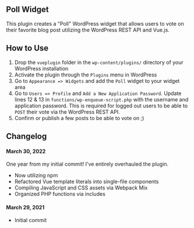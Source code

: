 ## Poll Widget

This plugin creates a "Poll" WordPress widget that allows users to vote on their favorite blog post utilizing the WordPress REST API and Vue.js.

## How to Use

1. Drop the `vueplugin` folder in the `wp-content/plugins/` directory of your WordPress installation
2. Activate the plugin through the `Plugins` menu in WordPress
3. Go to `Appearance => Widgets` and add the `Poll` widget to your widget area
4. Go to `Users => Profile` and `Add a New Application Password`. Update lines 12 & 13 in `functions/wp-enqueue-script.php` with the username and application password. This is required for logged out users to be able to `POST` their vote via the WordPress REST API.
5. Confirm or publish a few posts to be able to vote on ;)

## Changelog

#### March 30, 2022

One year from my initial commit! I've entirely overhauled the plugin.

-   Now utilizing npm
-   Refactored Vue template literals into single-file components
-   Compiling JavaScript and CSS assets via Webpack Mix
-   Organized PHP functions via includes

#### March 29, 2021

-   Initial commit

